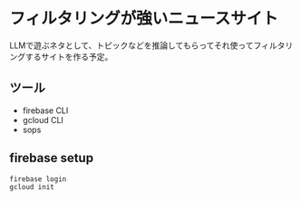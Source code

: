 # フィルタリングが強いニュースサイト
LLMで遊ぶネタとして、トピックなどを推論してもらってそれ使ってフィルタリングするサイトを作る予定。

## ツール
- firebase CLI
- gcloud CLI
- sops

## firebase setup

```
firebase login
gcloud init
```

